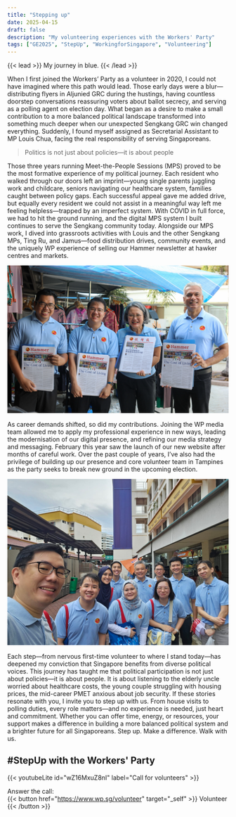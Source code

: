 ```yaml
---
title: "Stepping up"
date: 2025-04-15
draft: false
description: "My volunteering experiences with the Workers' Party"
tags: ["GE2025", "StepUp", "WorkingforSingapore", "Volunteering"]
---
```


{{< lead >}}
My journey in blue.
{{< /lead >}}

When I first joined the Workers’ Party as a volunteer in 2020, I could not have imagined where this path would lead. Those early days were a blur—distributing flyers in Aljunied GRC during the hustings, having countless doorstep conversations reassuring voters about ballot secrecy, and serving as a polling agent on election day. What began as a desire to make a small contribution to a more balanced political landscape transformed into something much deeper when our unexpected Sengkang GRC win changed everything. Suddenly, I found myself assigned as Secretarial Assistant to MP Louis Chua, facing the real responsibility of serving Singaporeans.

> Politics is not just about policies—it is about people

Those three years running Meet-the-People Sessions (MPS) proved to be the most formative experience of my political journey. Each resident who walked through our doors left an imprint—young single parents juggling work and childcare, seniors navigating our healthcare system, families caught between policy gaps. Each successful appeal gave me added drive, but equally every resident we could not assist in a meaningful way left me feeling helpless—trapped by an imperfect system. With COVID in full force, we had to hit the ground running, and the digital MPS system I built continues to serve the Sengkang community today. Alongside our MPS work, I dived into grassroots activities with Louis and the other Sengkang MPs, Ting Ru, and Jamus—food distribution drives, community events, and the uniquely WP experience of selling our Hammer newsletter at hawker centres and markets.

![Andre holding the Hammer newsletter alongside other WP members](learned_friends.jpg "Selling the Hammer newsletter at Tampines Round Market with my fellow legally-trained WP members")

As career demands shifted, so did my contributions. Joining the WP media team allowed me to apply my professional experience in new ways, leading the modernisation of our digital presence, and refining our media strategy and messaging. February this year saw the launch of our new website after months of careful work. Over the past couple of years, I’ve also had the privilege of building up our presence and core volunteer team in Tampines as the party seeks to break new ground in the upcoming election.

![Group photo featuring volunteers for the WP's Tampines team](team_tampines.jpg "I could not ask for a better team in Tampines!")

Each step—from nervous first-time volunteer to where I stand today—has deepened my conviction that Singapore benefits from diverse political voices. This journey has taught me that political participation is not just about policies—it is about people. It is about listening to the elderly uncle worried about healthcare costs, the young couple struggling with housing prices, the mid-career PMET anxious about job security. If these stories resonate with you, I invite you to step up with us. From house visits to polling duties, every role matters—and no experience is needed, just heart and commitment. Whether you can offer time, energy, or resources, your support makes a difference in building a more balanced political system and a brighter future for all Singaporeans. Step up. Make a difference. Walk with us.

## #StepUp with the Workers' Party
{{< youtubeLite id="wZ16MxuZ8nI" label="Call for volunteers" >}}

Answer the call:  
{{< button href="https://www.wp.sg/volunteer" target="_self" >}}
Volunteer
{{< /button >}}